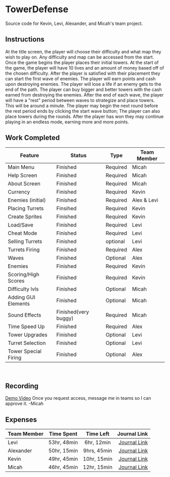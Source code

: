 # TowerDefense
Source code for Kevin, Levi, Alexander, and Micah's team project.

## Instructions

At the title screen, the player will choose their difficulty and what map they wish to play on.
Any difficulty and map can be accessed from the start.
Once the game begins the player places their initial towers.
At the start of the game, the player will have 10 lives and an amount of money based off of the chosen difficulty.
After the player is satisfied with their placement they can start the first wave of enemies.
The player will earn points and cash upon destroying enemies.
The player will lose a life if an enemy gets to the end of the path.
The player can buy bigger and better towers with the cash earned from destroying the enemies.
After the end of each wave, the player will have a "rest" period between waves to strategize and place towers. This will be around a minute.
The player may begin the next round before the rest period ends by clicking the start wave button;
The player can also place towers during the rounds.
After the player has won they may continue playing in an endless mode, earning more and more points.

## Work Completed

| Feature | Status | Type |  Team Member |
|---|---|---|---|
| Main Menu | Finished | Required | Micah |
| Help Screen | Finished | Required | Micah |
| About Screen | Finished | Required | Micah |
| Currency | Finished  | Required | Kevin |
| Enemies (initial) | Finished | Required | Alex & Levi|
| Placing Turrets | Finsihed| Required | Kevin |
| Create Sprites | Finished | Required | Kevin |
| Load/Save | Finished | Required | Levi |
| Cheat Mode | Finished | Required | Levi |
| Selling Turrets | Finished | optional | Levi |
| Turrets Firing | Finished | Required | Alex |
| Waves | Finished| Optional | Alex |
| Enemies | Finished | Required | Kevin |
| Scoring/High Scores | Finished | Required | Kevin | 
| Difficulty lvls | Finished| Optional | Micah |
| Adding GUI Elements | Finished| Optional | Micah | 
| Sound Effects| Finished(very buggy) | Required| Micah |
| Time Speed Up | Finished | Required | Alex |  
| Tower Upgrades | Finished | Optional | Levi |
| Turret Selection | Finished | Optional | Levi | 
| Tower Special Firing | Finished | Optional| Alex |
<br>

## Recording

[Demo Video](https://bju-my.sharepoint.com/:v:/g/personal/ayerk481_students_bju_edu/EZZHPuJodz9NvLVBSmXnBpgBUZjlpVCHwhpOAHfycdIBGg?email=ayerk481%40students.bju.edu&e=DNKoLB)
Once you request access, message me in teams so I can approve it. -Micah

## Expenses
| Team Member | Time Spent | Time Left | Journal Link |
|-------------|:----------:|:---------:|-------------:|
|Levi|53hr, 48min|6hr, 12min|[Journal Link](https://github.com/TheCombOvers/TowerDefense/wiki/LeviJournal)|
|Alexander|50hr, 15min|9hrs, 45min|[Journal Link](https://github.com/TheCombOvers/TowerDefense/wiki/YerkesJournal)|
|Kevin|49hr, 45min|10hr, 15min|[Journal Link](https://github.com/TheCombOvers/TowerDefense/wiki/HansenJournal)|
|Micah|46hr, 45min|12hr, 15min|[Journal Link](https://github.com/TheCombOvers/TowerDefense/wiki/Micah-Journal)|
